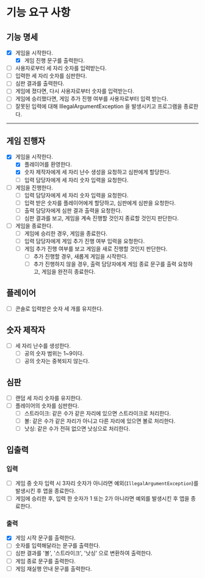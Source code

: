 # 기능 요구 사항

## 기능 명세

- [x] 게임을 시작한다.
    - [x] 게임 진행 문구를 출력한다.
- [ ] 사용자로부터 세 자리 숫자를 입력받는다.
- [ ] 입력한 세 자리 숫자를 심판한다.
- [ ] 심판 결과를 출력한다.
- [ ] 게임에 졌다면, 다시 사용자로부터 숫자를 입력받는다.
- [ ] 게임에 승리했다면, 게임 추가 진행 여부를 사용자로부터 입력 받는다.
- [ ] 잘못된 입력에 대해 IllegalArgumentException 을 발생시키고 프로그램을 종료한다.

---

## 게임 진행자

- [x] 게임을 시작한다.
    - [x] 플레이어를 환영한다.
    - [x] 숫자 제작자에게 세 자리 난수 생성을 요청하고 심판에게 할당한다.
    - [ ] 입력 담당자에게 세 자리 숫자 입력을 요청한다.
- [ ] 게임을 진행한다.
    - [ ] 입력 담당자에게 세 자리 숫자 입력을 요청한다.
    - [ ] 입력 받은 숫자를 플레이어에게 할당하고, 심판에게 심판을 요청한다.
    - [ ] 출력 담당자에게 심판 결과 출력을 요청한다.
    - [ ] 심판 결과를 보고, 게임을 계속 진행할 것인지 종료할 것인지 판단한다.
- [ ] 게임을 종료한다.
    - [ ] 게임에 승리한 경우, 게임을 종료한다.
    - [ ] 입력 담당자에게 게임 추가 진행 여부 입력을 요청한다.
    - [ ] 게임 추가 진행 여부를 보고 게임을 새로 진행할 것인지 판단한다.
        - [ ] 추가 진행할 경우, 새롭게 게임을 시작한다.
        - [ ] 추가 진행하지 않을 경우, 출력 담당자에게 게임 종료 문구를 출력 요청하고, 게임을 완전히 종료한다.

## 플레이어

- [ ] 콘솔로 입력받은 숫자 세 개를 유지한다.

## 숫자 제작자

- [ ] 세 자리 난수를 생성한다.
    - [ ] 공의 숫자 범위는 1~9이다.
    - [ ] 공의 숫자는 중복되지 않는다.

## 심판

- [ ] 랜덤 세 자리 숫자를 유지한다.
- [ ] 플레이어의 숫자를 심판한다.
    - [ ] 스트라이크: 같은 수가 같은 자리에 있으면 스트라이크로 처리한다.
    - [ ] 볼: 같은 수가 같은 자리가 아니고 다른 자리에 있으면 볼로 처리한다.
    - [ ] 낫싱: 같은 수가 전혀 없으면 낫싱으로 처리한다.

## 입출력

### 입력

- [ ] 게임 중 숫자 입력 시 3자리 숫자가 아니라면 예외(`IllegalArgumentException`)를 발생시킨 후 앱을 종료한다.
- [ ] 게임에 승리한 후, 입력 한 숫자가 1 또는 2가 아니라면 예외를 발생시킨 후 앱을 종료한다.

### 출력

- [x] 게임 시작 문구를 출력한다.
- [ ] 숫자를 입력해달라는 문구를 출력한다.
- [ ] 심판 결과를 '볼', '스트라이크', '낫싱' 으로 변환하여 출력한다.
- [ ] 게임 종료 문구를 출력한다.
- [ ] 게임 재실행 안내 문구를 출력한다.
